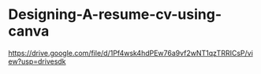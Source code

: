 # Designing-A-resume-cv-using-canva
https://drive.google.com/file/d/1Pf4wsk4hdPEw76a9vf2wNT1qzTRRICsP/view?usp=drivesdk
